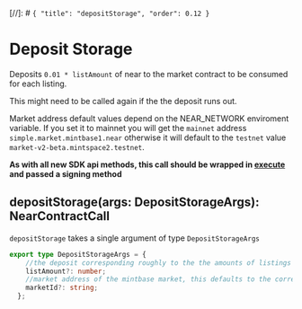 [//]: # `{ "title": "depositStorage", "order": 0.12 }`

# Deposit Storage

Deposits `0.01 * listAmount` of near to the market contract to be consumed for each listing.

This might need to be called again if the the deposit runs out.

Market address default values depend on the NEAR_NETWORK enviroment variable. If you set it to mainnet you will get the `mainnet` address `simple.market.mintbase1.near` otherwise it will default to the `testnet` value `market-v2-beta.mintspace2.testnet`.

**As with all new SDK api methods, this call should be wrapped in [execute](../#execute) and passed a signing method**

## depositStorage(args: DepositStorageArgs): NearContractCall

`depositStorage` takes a single argument of type `DepositStorageArgs`

```typescript
export type DepositStorageArgs = {
    //the deposit corresponding roughly to the the amounts of listings you will be doing
    listAmount?: number;
    //market address of the mintbase market, this defaults to the correct value depending on the NEAR_NETWORK environment variable
    marketId?: string;
  };
```
